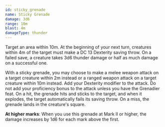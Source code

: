 ```yaml
---
id: sticky_grenade
name: Sticky Grenade
damage: 3d6
range: 10m
blast: 4m
damageType: thunder
---
```

Target an area within 10m. At the beginning of your next turn, creatures within 4m of the target must make
a DC 13 Dexterity saving throw. On a failed save, a creature takes 3d6 thunder damage or half as much damage on a
successful one.

With a sticky grenade, you may choose to make a melee weapon attack on a target creature within 2m instead or a ranged
weapon attack on a target creature within 10m instead. Add your Dexterity modifier to the attack. Do not add your
proficiency bonus to the attack unless you have the Grenadier feat. On a hit, the grenade hits and sticks to the target,
and when it explodes, the target automatically fails its saving throw. On a miss, the grenade lands in the creature's square.

__At higher marks__: When you use this grenade at Mark II or higher, the damage increases by 1d6 for each mark above the first.
